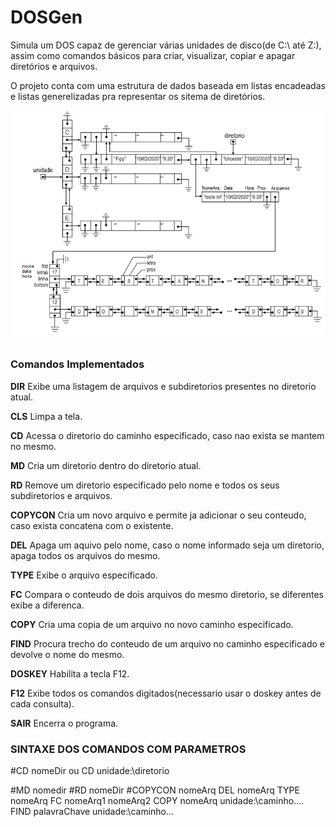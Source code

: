 # DOSGen
Simula um DOS capaz de gerenciar várias unidades de disco(de C:\ até Z:\), assim como comandos básicos para criar, visualizar, copiar e apagar diretórios e arquivos. 

O projeto conta com uma estrutura de dados baseada em listas encadeadas e listas generelizadas pra representar os sitema de diretórios.

![img](https://github.com/AlekOliveira/DOSGen/blob/master/5.png)

### Comandos Implementados
**DIR**     Exibe uma listagem de arquivos e subdiretorios presentes no diretorio atual.

**CLS**     Limpa a tela.

**CD**     Acessa o diretorio do caminho especificado, caso nao exista se mantem no mesmo.

**MD**      Cria um diretorio dentro do diretorio atual.

**RD**      Remove um diretorio especificado pelo nome e todos os seus subdiretorios e arquivos.

**COPYCON** Cria um novo arquivo e permite ja adicionar o seu conteudo, caso exista concatena com o existente.

**DEL**     Apaga um aquivo pelo nome, caso o nome informado seja um diretorio, apaga todos os arquivos do mesmo.

**TYPE**    Exibe o arquivo especificado.

**FC**      Compara o conteudo de dois arquivos do mesmo diretorio, se diferentes exibe a diferenca.

**COPY**    Cria uma copia de um arquivo no novo caminho especificado.

**FIND**    Procura trecho do conteudo de um arquivo no caminho especificado e devolve o nome do mesmo.

**DOSKEY**  Habilita a tecla F12.

**F12**     Exibe todos os comandos digitados(necessario usar o doskey antes de cada consulta).

**SAIR**    Encerra o programa.

### SINTAXE DOS COMANDOS COM PARAMETROS

#CD nomeDir ou CD unidade:\diretorio

#MD nomedir
#RD nomeDir
#COPYCON nomeArq
DEL nomeArq
TYPE nomeArq
FC nomeArq1 nomeArq2
COPY nomeArq unidade:\caminho....
FIND palavraChave unidade:\caminho...
